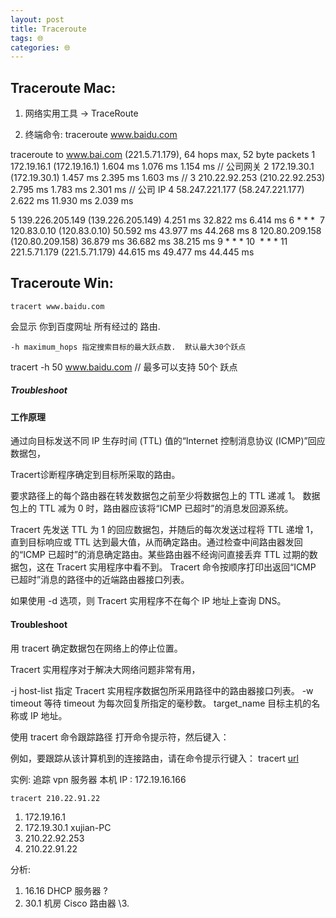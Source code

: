 ```yaml
---
layout: post
title: Traceroute
tags: 🌐
categories: 🌐
---
```


## Traceroute Mac:
1. 网络实用工具 → TraceRoute

2. 终端命令: 
	traceroute www.baidu.com

traceroute to www.bai.com (221.5.71.179), 64 hops max, 52 byte packets
 1  172.19.16.1 (172.19.16.1)  1.604 ms  1.076 ms  1.154 ms
// 公司网关
 2  172.19.30.1 (172.19.30.1)  1.457 ms  2.395 ms  1.603 ms
// 
 3  210.22.92.253 (210.22.92.253)  2.795 ms  1.783 ms  2.301 ms
// 公司 IP 
 4  58.247.221.177 (58.247.221.177)  2.622 ms  11.930 ms  2.039 ms

 5  139.226.205.149 (139.226.205.149)  4.251 ms  32.822 ms  6.414 ms
 6  * * \*  7  120.83.0.10 (120.83.0.10)  50.592 ms  43.977 ms  44.268 ms
 8  120.80.209.158 (120.80.209.158)  36.879 ms  36.682 ms  38.215 ms
 9  * * * 10  * \* \* 11  221.5.71.179 (221.5.71.179)  44.615 ms  49.477 ms  44.445 ms






## Traceroute Win:

	tracert www.baidu.com
会显示 你到百度网址  所有经过的 路由. 

	-h maximum_hops 指定搜索目标的最大跃点数.  默认最大30个跃点
tracert -h 50 www.baidu.com
// 最多可以支持 50个 跃点

##### Troubleshoot


#### 工作原理
通过向目标发送不同 IP 生存时间 (TTL) 值的“Internet 控制消息协议 (ICMP)”回应数据包，

Tracert诊断程序确定到目标所采取的路由。

要求路径上的每个路由器在转发数据包之前至少将数据包上的 TTL 递减 1。
数据包上的 TTL 减为 0 时，路由器应该将“ICMP 已超时”的消息发回源系统。

Tracert 先发送 TTL 为 1 的回应数据包，并随后的每次发送过程将 TTL 递增 1，直到目标响应或 TTL 达到最大值，从而确定路由。通过检查中间路由器发回的“ICMP 已超时”的消息确定路由。某些路由器不经询问直接丢弃 TTL 过期的数据包，这在 Tracert 实用程序中看不到。
Tracert 命令按顺序打印出返回“ICMP 已超时”消息的路径中的近端路由器接口列表。

如果使用 -d 选项，则 Tracert 实用程序不在每个 IP 地址上查询 DNS。







#### Troubleshoot

用 tracert 确定数据包在网络上的停止位置。

Tracert 实用程序对于解决大网络问题非常有用，

-j host-list 指定 Tracert 实用程序数据包所采用路径中的路由器接口列表。
-w timeout 等待 timeout 为每次回复所指定的毫秒数。
target\_name 目标主机的名称或 IP 地址。

使用 tracert 命令跟踪路径
打开命令提示符，然后键入：

例如，要跟踪从该计算机到的连接路由，请在命令提示行键入：
tracert [url]()





实例:  追踪 vpn 服务器
本机 IP : 172.19.16.166

	tracert 210.22.91.22
1. 172.19.16.1
2. 172.19.30.1 xujian-PC
3. 210.22.92.253
4. 210.22.91.22

分析: 
1. 16.16 DHCP 服务器 ?
2. 30.1 机房 Cisco 路由器
\3. 







